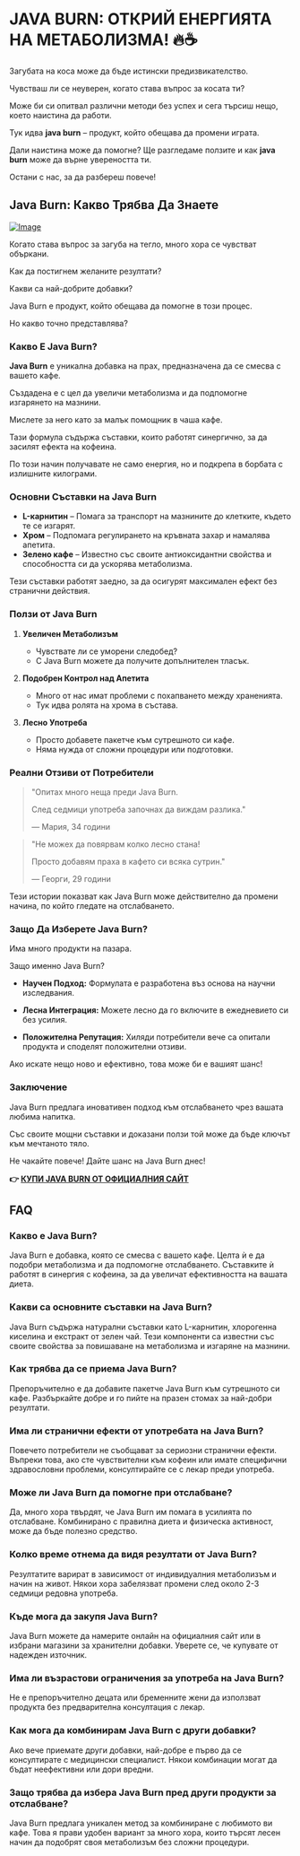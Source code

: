 # JAVA BURN: ОТКРИЙ ЕНЕРГИЯТА НА МЕТАБОЛИЗМА! 🔥☕️

Загубата на коса може да бъде истински предизвикателство. 

Чувстваш ли се неуверен, когато става въпрос за косата ти? 

Може би си опитвал различни методи без успех и сега търсиш нещо, което наистина да работи. 

Тук идва **java burn** – продукт, който обещава да промени играта.

Дали наистина може да помогне? Ще разгледаме ползите и как **java burn** може да върне увереността ти. 

Остани с нас, за да разбереш повече!

## Java Burn: Какво Трябва Да Знаете

[![Image](https://morningcoffeeritual.net/images/javaburn-products.png)](https://gchaffi.com/jhQ5aCu6)

Когато става въпрос за загуба на тегло, много хора се чувстват объркани. 

Как да постигнем желаните резултати?

Какви са най-добрите добавки?

Java Burn е продукт, който обещава да помогне в този процес.

Но какво точно представлява?

### Какво Е Java Burn?

**Java Burn** е уникална добавка на прах, предназначена да се смесва с вашето кафе. 

Създадена е с цел да увеличи метаболизма и да подпомогне изгарянето на мазнини.

Мислете за него като за малък помощник в чаша кафе.

Тази формула съдържа съставки, които работят синергично, за да засилят ефекта на кофеина. 

По този начин получавате не само енергия, но и подкрепа в борбата с излишните килограми.

### Основни Съставки на Java Burn

- **L-карнитин** – Помага за транспорт на мазнините до клетките, където те се изгарят.
- **Хром** – Подпомага регулирането на кръвната захар и намалява апетита.
- **Зелено кафе** – Известно със своите антиоксидантни свойства и способността си да ускорява метаболизма.

Тези съставки работят заедно, за да осигурят максимален ефект без странични действия.

### Ползи от Java Burn

1. **Увеличен Метаболизъм**
   - Чувствате ли се уморени следобед? 
   - С Java Burn можете да получите допълнителен тласък.
  
2. **Подобрен Контрол над Апетита**
   - Много от нас имат проблеми с похапването между храненията.
   - Тук идва ролята на хрома в състава.

3. **Лесно Употреба**
   - Просто добавете пакетче към сутрешното си кафе.
   - Няма нужда от сложни процедури или подготовки.

### Реални Отзиви от Потребители

> "Опитах много неща преди Java Burn. 
>
> След седмици употреба започнах да виждам разлика." 
>
> — Мария, 34 години

> "Не можех да повярвам колко лесно стана! 
>
> Просто добавям праха в кафето си всяка сутрин." 
>
> — Георги, 29 години

Тези истории показват как Java Burn може действително да промени начина, по който гледате на отслабването.

### Защо Да Изберете Java Burn?

Има много продукти на пазара. 

Защо именно Java Burn?

- **Научен Подход:** Формулата е разработена въз основа на научни изследвания.
  
- **Лесна Интеграция:** Можете лесно да го включите в ежедневието си без усилия.

- **Положителна Репутация:** Хиляди потребители вече са опитали продукта и споделят положителни отзиви.

Ако искате нещо ново и ефективно, това може би е вашият шанс!

### Заключение

Java Burn предлага иновативен подход към отслабването чрез вашата любима напитка. 

Със своите мощни съставки и доказани ползи той може да бъде ключът към мечтаното тяло. 

Не чакайте повече! Дайте шанс на Java Burn днес!



**👉 [КУПИ JAVA BURN ОТ ОФИЦИАЛНИЯ САЙТ](https://gchaffi.com/jhQ5aCu6)**

## FAQ

### Какво е Java Burn?
Java Burn е добавка, която се смесва с вашето кафе. Целта ѝ е да подобри метаболизма и да подпомогне отслабването. Съставките ѝ работят в синергия с кофеина, за да увеличат ефективността на вашата диета.

### Какви са основните съставки на Java Burn?
Java Burn съдържа натурални съставки като L-карнитин, хлорогенна киселина и екстракт от зелен чай. Тези компоненти са известни със своите свойства за повишаване на метаболизма и изгаряне на мазнини.

### Как трябва да се приема Java Burn?
Препоръчително е да добавите пакетче Java Burn към сутрешното си кафе. Разбъркайте добре и го пийте на празен стомах за най-добри резултати.

### Има ли странични ефекти от употребата на Java Burn?
Повечето потребители не съобщават за сериозни странични ефекти. Въпреки това, ако сте чувствителни към кофеин или имате специфични здравословни проблеми, консултирайте се с лекар преди употреба.

### Може ли Java Burn да помогне при отслабване?
Да, много хора твърдят, че Java Burn им помага в усилията по отслабване. Комбинирано с правилна диета и физическа активност, може да бъде полезно средство.

### Колко време отнема да видя резултати от Java Burn?
Резултатите варират в зависимост от индивидуалния метаболизъм и начин на живот. Някои хора забелязват промени след около 2-3 седмици редовна употреба.

### Къде мога да закупя Java Burn?
Java Burn можете да намерите онлайн на официалния сайт или в избрани магазини за хранителни добавки. Уверете се, че купувате от надежден източник.

### Има ли възрастови ограничения за употреба на Java Burn?
Не е препоръчително децата или бременните жени да използват продукта без предварителна консултация с лекар.

### Как мога да комбинирам Java Burn с други добавки?
Ако вече приемате други добавки, най-добре е първо да се консултирате с медицински специалист. Някои комбинации могат да бъдат неефективни или дори вредни.

### Защо трябва да избера Java Burn пред други продукти за отслабване?
Java Burn предлага уникален метод за комбиниране с любимото ви кафе. Това я прави удобен вариант за много хора, които търсят лесен начин да подобрят своя метаболизъм без сложни процедури.